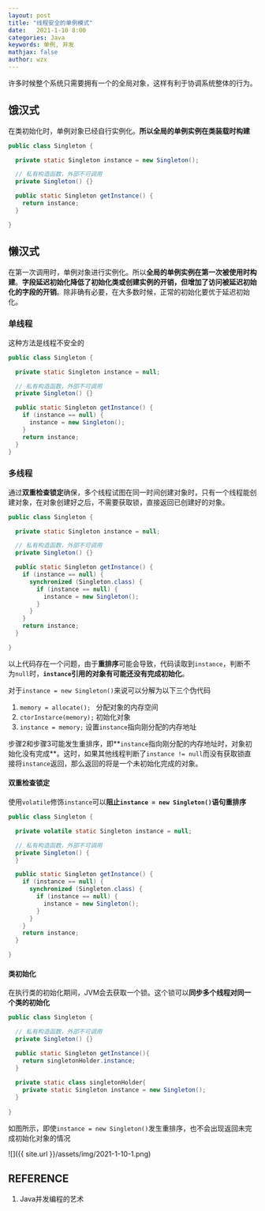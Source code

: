 ```yaml
---
layout: post
title: "线程安全的单例模式"
date:   2021-1-10 8:00
categories: Java
keywords: 单例, 并发
mathjax: false
author: wzx
---
```


许多时候整个系统只需要拥有一个的全局对象，这样有利于协调系统整体的行为。




## 饿汉式

在类初始化时，单例对象已经自行实例化。**所以全局的单例实例在类装载时构建**
```java
public class Singleton {

  private static Singleton instance = new Singleton();

  // 私有构造函数，外部不可调用
  private Singleton() {}

  public static Singleton getInstance() {
    return instance;
  }

}
```

## 懒汉式

在第一次调用时，单例对象进行实例化。所以**全局的单例实例在第一次被使用时构建**。**字段延迟初始化降低了初始化类或创建实例的开销，但增加了访问被延迟初始化的字段的开销**。除非确有必要，在大多数时候，正常的初始化要优于延迟初始化。

### 单线程

这种方法是线程不安全的

```java
public class Singleton {

  private static Singleton instance = null;

  // 私有构造函数，外部不可调用
  private Singleton() {}

  public static Singleton getInstance() {
    if (instance == null) {
      instance = new Singleton();
    }
    return instance;
  }
}
```

### 多线程

通过**双重检查锁定**确保，多个线程试图在同一时间创建对象时，只有一个线程能创建对象，在对象创建好之后，不需要获取锁，直接返回已创建好的对象。

```java
public class Singleton {

  private static Singleton instance = null;

  // 私有构造函数，外部不可调用
  private Singleton() {}

  public static Singleton getInstance() {
    if (instance == null) {
      synchronized (Singleton.class) {
        if (instance == null) {
          instance = new Singleton();
        }
      }
    }
    return instance;
  }

}
```

以上代码存在一个问题，由于**重排序**可能会导致，代码读取到`instance`，判断不为`null`时，**`instance`引用的对象有可能还没有完成初始化**。

对于`instance = new Singleton()`来说可以分解为以下三个伪代码

1. `memory = allocate(); ` 分配对象的内存空间 
2. `ctorInstarce(memory);` 初始化对象 
3. `instance = memory;` 设置`instance`指向刚分配的内存地址

步骤2和步骤3可能发生重排序，即**`instance`指向刚分配的内存地址时，对象初始化没有完成**。这时，如果其他线程判断了`instance != null`而没有获取锁直接将`instance`返回，那么返回的将是一个未初始化完成的对象。

#### 双重检查锁定

使用`volatile`修饰`instance`可以**阻止`instance = new Singleton()`语句重排序**

```java
public class Singleton {

  private volatile static Singleton instance = null;

  // 私有构造函数，外部不可调用
  private Singleton() {
  }

  public static Singleton getInstance() {
    if (instance == null) {
      synchronized (Singleton.class) {
        if (instance == null) {
          instance = new Singleton();
        }
      }
    }
    return instance;
  }

}
```

#### 类初始化

在执行类的初始化期间，JVM会去获取一个锁。这个锁可以**同步多个线程对同一个类的初始化**

```java
public class Singleton {

  // 私有构造函数，外部不可调用
  private Singleton() {}

  public static Singleton getInstance(){
    return singletonHolder.instance;
  }
  
  private static class singletonHolder{
    private static Singleton instance = new Singleton();
  }
  
}
```

如图所示，即使`instance = new Singleton()`发生重排序，也不会出现返回未完成初始化对象的情况

![]({{ site.url }}/assets/img/2021-1-10-1.png)

## REFERENCE

1. Java并发编程的艺术